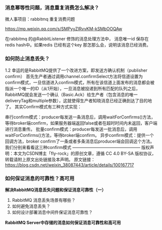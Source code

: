 ### 消息幂等性问题，消息重复消费怎么解决？

微人事项目：rabbitmq 重复消费问题

https://mp.weixin.qq.com/s/SMPyyZlRvvKM-kSMbOOQAw

在rabbitmq 的@RabbitListener 修饰的消息处理方法中， 消息唯一id 保存在redis   hash中。如果redis 已经有这个key 那怎那么会，说明该消息已经消费。

### **如何防止消息丢失**？

1.2  幸运的是RabbitMQ提供了一个改进方案，即发送方确认机制（publisher confirm）
首先生产者通过调用channel.confirmSelect方法将信道设置为confirm模式，一旦信道进入confirm模式，所有在该信道上面发布的消息都会被指派一个唯一的ID（从1开始），一旦消息被投递到所有匹配的队列之后，RabbitMQ就会发送一个确认（Basic.Ack）给生产者（包含消息的唯一deliveryTag和multiple参数），这就使得生产者知晓消息已经正确到达了目的地了。
其实Confirm模式有三种方式实现：

串行confirm模式：producer每发送一条消息后，调用waitForConfirms()方法，等待broker端confirm，如果服务器端返回false或者在超时时间内未返回，客户端进行消息重传。
批量confirm模式：producer每发送一批消息后，调用waitForConfirms()方法，等待broker端confirm。
异步confirm模式：提供一个回调方法，broker confirm了一条或者多条消息后producer端会回调这个方法。
我们分别来看看这三种confirm模式
————————————————
版权声明：本文为CSDN博主「fly-rock」的原创文章，遵循 CC 4.0 BY-SA 版权协议，转载请附上原文出处链接及本声明。
原文链接：https://blog.csdn.net/weixin_38087443/article/details/100167717

### 如何保证消息的可靠性？高可用



**解决RabbitMQ消息丢失问题和保证消息可靠性（一）**

1. RabbitMQ 消息丢失场景有哪些？
2. 如何避免消息丢失？
3. 如何设计部署消息中间件保证消息可靠性？

****RabbitMQ Server中存储的消息如何保证消息可靠性和高可用****